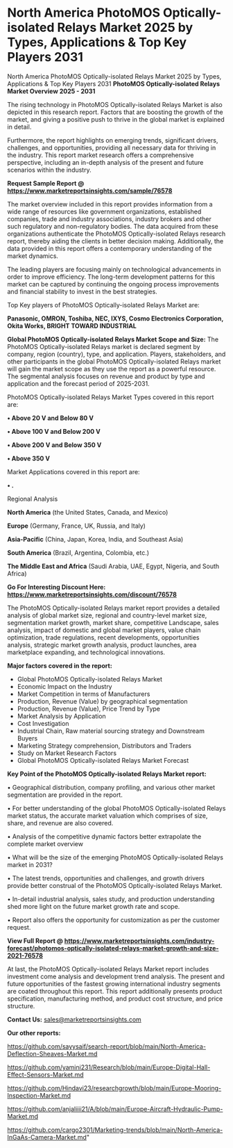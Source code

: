 # North America PhotoMOS Optically-isolated Relays Market 2025 by Types, Applications & Top Key Players 2031
 North America PhotoMOS Optically-isolated Relays Market 2025 by Types, Applications & Top Key Players 2031
<Strong> PhotoMOS Optically-isolated Relays Market Overview 2025 - 2031</strong>

The rising technology in PhotoMOS Optically-isolated Relays Market is also depicted in this research report. Factors that are boosting the growth of the market, and giving a positive push to thrive in the global market is explained in detail.

Furthermore, the report highlights on emerging trends, significant drivers, challenges, and opportunities, providing all necessary data for thriving in the industry. This report market research offers a comprehensive perspective, including an in-depth analysis of the present and future scenarios within the industry.

<strong>Request Sample Report @ <a href=https://www.marketreportsinsights.com/sample/76578>https://www.marketreportsinsights.com/sample/76578</a></strong>

The market overview included in this report provides information from a wide range of resources like government organizations, established companies, trade and industry associations, industry brokers and other such regulatory and non-regulatory bodies. The data acquired from these organizations authenticate the PhotoMOS Optically-isolated Relays research report, thereby aiding the clients in better decision making. Additionally, the data provided in this report offers a contemporary understanding of the market dynamics.

The leading players are focusing mainly on technological advancements in order to improve efficiency. The long-term development patterns for this market can be captured by continuing the ongoing process improvements and financial stability to invest in the best strategies.

Top Key players of PhotoMOS Optically-isolated Relays Market are:

<strong>Panasonic, OMRON, Toshiba, NEC, IXYS, Cosmo Electronics Corporation, Okita Works, BRIGHT TOWARD INDUSTRIAL</strong>

<strong><b>Global PhotoMOS Optically-isolated Relays Market Scope and Size:</b></strong>
The PhotoMOS Optically-isolated Relays market is declared segment by company, region (country), type, and application. Players, stakeholders, and other participants in the global PhotoMOS Optically-isolated Relays market will gain the market scope as they use the report as a powerful resource. The segmental analysis focuses on revenue and product by type and application and the forecast period of 2025-2031.

PhotoMOS Optically-isolated Relays Market Types covered in this report are:

<strong>• Above 20 V and Below 80 V

• Above 100 V and Below 200 V

• Above 200 V and Below 350 V

• Above 350 V</strong>

Market Applications covered in this report are:

<strong>• .</strong> 

Regional Analysis

<strong>North America</strong> (the United States, Canada, and Mexico)

<strong>Europe</strong> (Germany, France, UK, Russia, and Italy)

<strong>Asia-Pacific</strong> (China, Japan, Korea, India, and Southeast Asia)

<strong>South America</strong> (Brazil, Argentina, Colombia, etc.)

<strong>The Middle East and Africa</strong> (Saudi Arabia, UAE, Egypt, Nigeria, and South Africa)

<strong>Go For Interesting Discount Here: <a href=https://www.marketreportsinsights.com/discount/76578>https://www.marketreportsinsights.com/discount/76578</a></strong>

The PhotoMOS Optically-isolated Relays market report provides a detailed analysis of global market size, regional and country-level market size, segmentation market growth, market share, competitive Landscape, sales analysis, impact of domestic and global market players, value chain optimization, trade regulations, recent developments, opportunities analysis, strategic market growth analysis, product launches, area marketplace expanding, and technological innovations.

<strong><b>Major factors covered in the report:</b></strong>
<ul>
  <li>Global PhotoMOS Optically-isolated Relays Market </li>
  <li>Economic Impact on the Industry</li>
  <li>Market Competition in terms of Manufacturers</li>
  <li>Production, Revenue (Value) by geographical segmentation</li>
  <li>Production, Revenue (Value), Price Trend by Type</li>
  <li>Market Analysis by Application</li>
  <li>Cost Investigation</li>
  <li>Industrial Chain, Raw material sourcing strategy and Downstream Buyers</li>
  <li>Marketing Strategy comprehension, Distributors and Traders</li>
  <li>Study on Market Research Factors</li>
  <li>Global PhotoMOS Optically-isolated Relays Market Forecast</li>
</ul>

<strong><b>Key Point of the PhotoMOS Optically-isolated Relays Market report:</b></strong>

• Geographical distribution, company profiling, and various other market segmentation are provided in the report.

• For better understanding of the global PhotoMOS Optically-isolated Relays market status, the accurate market valuation which comprises of size, share, and revenue are also covered.

• Analysis of the competitive dynamic factors better extrapolate the complete market overview

• What will be the size of the emerging PhotoMOS Optically-isolated Relays market in 2031?

• The latest trends, opportunities and challenges, and growth drivers provide better construal of the PhotoMOS Optically-isolated Relays Market.

• In-detail industrial analysis, sales study, and production understanding shed more light on the future market growth rate and scope.

• Report also offers the opportunity for customization as per the customer request.

<strong><b>View Full Report @ <a href=https://www.marketreportsinsights.com/industry-forecast/photomos-optically-isolated-relays-market-growth-and-size-2021-76578>https://www.marketreportsinsights.com/industry-forecast/photomos-optically-isolated-relays-market-growth-and-size-2021-76578</a></b></strong>


At last, the PhotoMOS Optically-isolated Relays Market report includes investment come analysis and development trend analysis. The present and future opportunities of the fastest growing international industry segments are coated throughout this report. This report additionally presents product specification, manufacturing method, and product cost structure, and price structure.

<strong>Contact Us:</strong>
sales@marketreportsinsights.com

<strong>Our other reports:</strong>

<a href=https://github.com/sayysaif/search-report/blob/main/North-America-Deflection-Sheaves-Market.md>https://github.com/sayysaif/search-report/blob/main/North-America-Deflection-Sheaves-Market.md</a>

<a href=https://github.com/yamini231/Research/blob/main/Europe-Digital-Hall-Effect-Sensors-Market.md>https://github.com/yamini231/Research/blob/main/Europe-Digital-Hall-Effect-Sensors-Market.md</a>

<a href=https://github.com/Hindavi23/researchgrowth/blob/main/Europe-Mooring-Inspection-Market.md>https://github.com/Hindavi23/researchgrowth/blob/main/Europe-Mooring-Inspection-Market.md</a>

<a href=https://github.com/anjaliiii21/A/blob/main/Europe-Aircraft-Hydraulic-Pump-Market.md>https://github.com/anjaliiii21/A/blob/main/Europe-Aircraft-Hydraulic-Pump-Market.md</a>

<a href=https://github.com/cargo2301/Marketing-trends/blob/main/North-America-InGaAs-Camera-Market.md>https://github.com/cargo2301/Marketing-trends/blob/main/North-America-InGaAs-Camera-Market.md</a>"
